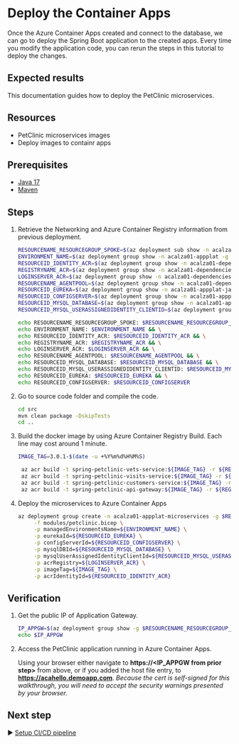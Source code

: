 # Deploy the Container Apps

Once the Azure Container Apps created and connect to the database, we can go to deploy the Spring Boot application to the created apps. Every time you modify the application code, you can rerun the steps in this tutorial to deploy the changes.

## Expected results
This documentation guides how to deploy the PetClinic microservices.

## Resources

- PetClinic microservices images
- Deploy images to containr apps

## Prerequisites
- [Java 17](https://learn.microsoft.com/en-us/java/openjdk/download#openjdk-17)
- [Maven](https://maven.apache.org/download.cgi)

## Steps

1. Retrieve the Networking and Azure Container Registry information from previous deployment.

    ```bash
    RESOURCENAME_RESOURCEGROUP_SPOKE=$(az deployment sub show -n acalza01-spokenetwork --query properties.outputs.spokeResourceGroupName.value -o tsv)
    ENVIRONMENT_NAME=$(az deployment group show -n acalza01-appplat -g $RESOURCENAME_RESOURCEGROUP_SPOKE --query properties.outputs.containerAppsEnvironmentName.value -o tsv)
    RESOURCEID_IDENTITY_ACR=$(az deployment group show -n acalza01-dependencies -g $RESOURCENAME_RESOURCEGROUP_SPOKE --query properties.outputs.containerRegistryUserAssignedIdentityId.value -o tsv)
    REGISTRYNAME_ACR=$(az deployment group show -n acalza01-dependencies -g $RESOURCENAME_RESOURCEGROUP_SPOKE --query properties.outputs.containerRegistryName.value -o tsv)
    LOGINSERVER_ACR=$(az deployment group show -n acalza01-dependencies -g $RESOURCENAME_RESOURCEGROUP_SPOKE --query properties.outputs.containerRegistryLoginServer.value -o tsv)
    RESOURCENAME_AGENTPOOL=$(az deployment group show -n acalza01-dependencies -g $RESOURCENAME_RESOURCEGROUP_SPOKE --query properties.outputs.containerRegistryAgentPoolName.value -o tsv)
    RESOURCEID_EUREKA=$(az deployment group show -n acalza01-appplat-java -g $RESOURCENAME_RESOURCEGROUP_SPOKE --query properties.outputs.eurekaId.value -o tsv)    
    RESOURCEID_CONFIGSERVER=$(az deployment group show -n acalza01-appplat-java -g $RESOURCENAME_RESOURCEGROUP_SPOKE --query properties.outputs.configServerId.value -o tsv)
    RESOURCEID_MYSQL_DATABASE=$(az deployment group show -n acalza01-appplat-java -g $RESOURCENAME_RESOURCEGROUP_SPOKE --query properties.outputs.databaseId.value -o tsv)
    RESOURCEID_MYSQL_USERASSIGNEDIDENTITY_CLIENTID=$(az deployment group show -n acalza01-appplat-java -g $RESOURCENAME_RESOURCEGROUP_SPOKE --query properties.outputs.userAssignedIdentityClientId.value -o tsv)

    echo RESOURCENAME_RESOURCEGROUP_SPOKE: $RESOURCENAME_RESOURCEGROUP_SPOKE && \
    echo ENVIRONMENT_NAME: $ENVIRONMENT_NAME && \
    echo RESOURCEID_IDENTITY_ACR: $RESOURCEID_IDENTITY_ACR && \
    echo REGISTRYNAME_ACR: $REGISTRYNAME_ACR && \
    echo LOGINSERVER_ACR: $LOGINSERVER_ACR && \
    echo RESOURCENAME_AGENTPOOL: $RESOURCENAME_AGENTPOOL && \
    echo RESOURCEID_MYSQL_DATABASE: $RESOURCEID_MYSQL_DATABASE && \
    echo RESOURCEID_MYSQL_USERASSIGNEDIDENTITY_CLIENTID: $RESOURCEID_MYSQL_USERASSIGNEDIDENTITY_CLIENTID && \
    echo RESOURCEID_EUREKA: $RESOURCEID_EUREKA && \
    echo RESOURCEID_CONFIGSERVER: $RESOURCEID_CONFIGSERVER
    ```

1. Go to source code folder and compile the code.

   ```bash
   cd src
   mvn clean package -DskipTests
   cd ..
   ```

1. Build the docker image by using Azure Container Registry Build. Each line may cost around 1 minute.

   ```bash
   IMAGE_TAG=3.0.1-$(date -u +%Y%m%d%H%M%S)

    az acr build -t spring-petclinic-vets-service:${IMAGE_TAG} -r ${REGISTRYNAME_ACR} src/spring-petclinic-vets-service/target/docker --build-arg ARTIFACT_NAME=vets-service-3.0.1 --build-arg  EXPOSED_PORT=8080 --agent-pool ${RESOURCENAME_AGENTPOOL}
    az acr build -t spring-petclinic-visits-service:${IMAGE_TAG} -r ${REGISTRYNAME_ACR} src/spring-petclinic-visits-service/target/docker --build-arg ARTIFACT_NAME=visits-service-3.0.1 --build-arg  EXPOSED_PORT=8080 --agent-pool ${RESOURCENAME_AGENTPOOL}
    az acr build -t spring-petclinic-customers-service:${IMAGE_TAG} -r ${REGISTRYNAME_ACR} src/spring-petclinic-customers-service/target/docker --build-arg ARTIFACT_NAME=customers-service-3.0.1 --build-arg  EXPOSED_PORT=8080 --agent-pool ${RESOURCENAME_AGENTPOOL}
    az acr build -t spring-petclinic-api-gateway:${IMAGE_TAG} -r ${REGISTRYNAME_ACR} src/spring-petclinic-api-gateway/target/docker --build-arg ARTIFACT_NAME=api-gateway-3.0.1 --build-arg  EXPOSED_PORT=8080 --agent-pool ${RESOURCENAME_AGENTPOOL}
   ```

1. Deploy the microservices to Azure Container Apps

   ```bash
   az deployment group create -n acalza01-appplat-microservices -g $RESOURCENAME_RESOURCEGROUP_SPOKE \
        -f modules/petclinic.bicep \
        -p managedEnvironmentsName=${ENVIRONMENT_NAME} \
        -p eurekaId=${RESOURCEID_EUREKA} \
        -p configServerId=${RESOURCEID_CONFIGSERVER} \
        -p mysqlDBId=${RESOURCEID_MYSQL_DATABASE} \
        -p mysqlUserAssignedIdentityClientId=${RESOURCEID_MYSQL_USERASSIGNEDIDENTITY_CLIENTID} \
        -p acrRegistry=${LOGINSERVER_ACR} \
        -p imageTag=${IMAGE_TAG} \
        -p acrIdentityId=${RESOURCEID_IDENTITY_ACR}
   ```

## Verification

1. Get the public IP of Application Gateway.

   ```bash
   IP_APPGW=$(az deployment group show -g $RESOURCENAME_RESOURCEGROUP_SPOKE -n acalza01-appgw --query properties.outputs.applicationGatewayPublicIp.value -o tsv)
   echo $IP_APPGW
   ```

1. Access the PetClinic application running in Azure Container Apps.

   Using your browser either navigate to **https://\<IP_APPGW from prior step>** from above, or if you added the host file entry, to **<https://acahello.demoapp.com>**. *Because the cert is self-signed for this walkthrough, you will need to accept the security warnings presented by your browser.*


## Next step

:arrow_forward: [Setup CI/CD pipeline](./05-github-action.md)